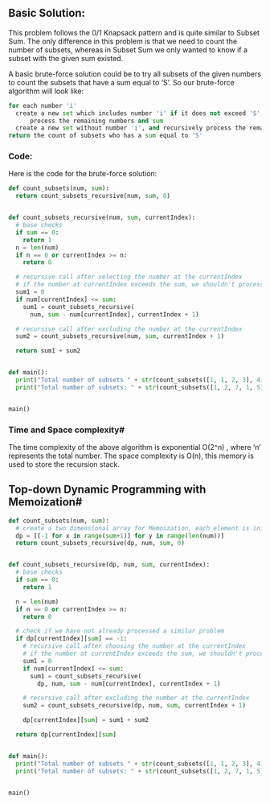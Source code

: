 ## Basic Solution:

This problem follows the 0/1 Knapsack pattern and is quite similar to Subset Sum. The only difference in this problem is that we need to count the number of subsets, whereas in Subset Sum we only wanted to know if a subset with the given sum existed.

A basic brute-force solution could be to try all subsets of the given numbers to count the subsets that have a sum equal to ‘S’. So our brute-force algorithm will look like:

```python
for each number 'i' 
  create a new set which includes number 'i' if it does not exceed 'S', and recursively   
      process the remaining numbers and sum
  create a new set without number 'i', and recursively process the remaining numbers 
return the count of subsets who has a sum equal to 'S'
```

### Code:
Here is the code for the brute-force solution:

```python
def count_subsets(num, sum):
  return count_subsets_recursive(num, sum, 0)


def count_subsets_recursive(num, sum, currentIndex):
  # base checks
  if sum == 0:
    return 1
  n = len(num)
  if n == 0 or currentIndex >= n:
    return 0

  # recursive call after selecting the number at the currentIndex
  # if the number at currentIndex exceeds the sum, we shouldn't process this
  sum1 = 0
  if num[currentIndex] <= sum:
    sum1 = count_subsets_recursive(
      num, sum - num[currentIndex], currentIndex + 1)

  # recursive call after excluding the number at the currentIndex
  sum2 = count_subsets_recursive(num, sum, currentIndex + 1)

  return sum1 + sum2


def main():
  print("Total number of subsets " + str(count_subsets([1, 1, 2, 3], 4)))
  print("Total number of subsets: " + str(count_subsets([1, 2, 7, 1, 5], 9)))


main()

```

### Time and Space complexity#
The time complexity of the above algorithm is exponential O(2^n)
, where ‘n’ represents the total number. The space complexity is O(n), this memory is used to store the recursion stack.

## Top-down Dynamic Programming with Memoization#

```python
def count_subsets(num, sum):
  # create a two dimensional array for Memoization, each element is initialized to '-1'
  dp = [[-1 for x in range(sum+1)] for y in range(len(num))]
  return count_subsets_recursive(dp, num, sum, 0)


def count_subsets_recursive(dp, num, sum, currentIndex):
  # base checks
  if sum == 0:
    return 1

  n = len(num)
  if n == 0 or currentIndex >= n:
    return 0

  # check if we have not already processed a similar problem
  if dp[currentIndex][sum] == -1:
    # recursive call after choosing the number at the currentIndex
    # if the number at currentIndex exceeds the sum, we shouldn't process this
    sum1 = 0
    if num[currentIndex] <= sum:
      sum1 = count_subsets_recursive(
        dp, num, sum - num[currentIndex], currentIndex + 1)

    # recursive call after excluding the number at the currentIndex
    sum2 = count_subsets_recursive(dp, num, sum, currentIndex + 1)

    dp[currentIndex][sum] = sum1 + sum2

  return dp[currentIndex][sum]


def main():
  print("Total number of subsets " + str(count_subsets([1, 1, 2, 3], 4)))
  print("Total number of subsets: " + str(count_subsets([1, 2, 7, 1, 5], 9)))


main()

```




